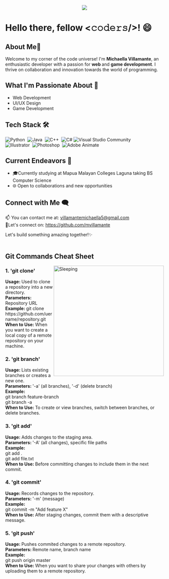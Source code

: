 <!-- Header Image -->
<p align="center">
    <img src="https://im4.ezgif.com/tmp/ezgif-4-f4cea7a63b.gif">
</p>


<h1> Hello there, fellow <𝚌𝚘𝚍𝚎𝚛𝚜/>! 😄 </h1>

## About Me🚀
Welcome to my corner of the code universe! I'm <b>Michaella Villamante</b>, an enthusiastic developer with a passion for <b>web </b>and <b>game development</b>. I thrive on collaboration and innovation towards the world of programming.

## What I'm Passionate About 🌟
<ul>
  <li>Web Development</li>
  <li>UI/UX Design</li>
  <li>Game Development</li>
</ul>

##  Tech Stack 🛠

![Python](https://img.shields.io/badge/Python-yellow?logo=python&style=flat)&nbsp;
![Java](https://img.shields.io/badge/-Java-31572c?style=flat&logo=Java&logoColor=FFA518)&nbsp;
![C++](https://img.shields.io/badge/-C++-white?style=flat&logo=C%2B%2B&logoColor=00599C)&nbsp;
![C#](https://img.shields.io/badge/C%23-blue?logo=c#-sharp&style=flat)
![Visual Studio Community](https://img.shields.io/badge/Visual%20Studio%20Community-3c096c?logo=visual-studio&style=flat)
<br>
![Illustrator](https://img.shields.io/badge/-Illustrator-333333?style=flat&logo=adobe-illustrator)&nbsp;
![Photoshop](https://img.shields.io/badge/-Photoshop-003049?style=flat&logo=adobe-photoshop)&nbsp;
![Adobe Animate](https://img.shields.io/badge/-Animate-780000?&style=flat&logo=adobe-animate)&nbsp;


## Current Endeavors 💼
- 🎓Currently studying at Mapua Malayan Colleges Laguna taking BS Computer Science
- 🌐 Open to collaborations and new opportunities


## Connect with Me 🗨️
📫 You can contact me at: villamantemichaella5@gmail.com <br>
🔗Let's connect on: https://github.com/mvillamante

Let's build something amazing together!✨ <br><br>

## Git Commands Cheat Sheet

<img alt="Sleeping" src="https://i.pinimg.com/originals/9a/76/e5/9a76e5740ca1f0e708de4e55ce651995.gif" align="right" width="350"/>

<h3>1. 'git clone'</h3>
<b>Usage: </b> Used to clone a repository into a new directory. <br>
<b>Parameters: </b> Repository URL <br>
<b> Example: </b> git clone https://github.com/uername/repository.git <br>
<b>When to Use: </b> When you want to create a local copy of a remote repository on your machine. <br>


<h3>2. 'git branch'</h3>
<b>Usage: </b> Lists existing branches or creates a new one. <br>
<b>Parameters: </b> '-a' (all branches), '-d' (delete branch) <br>
<b> Example: </b> <br> git branch feature-branch <br>
    git branch -a <br>
<b>When to Use: </b> To create or view branches, switch between branches, or delete branches. <br>

<h3>3. 'git add'</h3>
<b>Usage: </b> Adds changes to the staging area. <br>
<b>Parameters: </b> '-A' (all changes), specific file paths <br>
<b> Example: </b> <br> git add . <br> git add file.txt <br>
<b>When to Use: </b> Before committing changes to include them in the next commit. <br>

<h3>4. 'git commit'</h3>
<b>Usage: </b> Records changes to the repository. <br>
<b>Parameters: </b> '-m' (message) <br>
<b> Example: </b> <br> git commit -m "Add feature X" <br>
<b>When to Use: </b> After staging changes, commit them with a descriptive message.<br>

<h3>5. 'git push'</h3>
<b>Usage: </b> Pushes commited changes to a remote repository. <br>
<b>Parameters: </b> Remote name, branch name <br>
<b> Example: </b> <br> git push origin master <br>
<b>When to Use: </b> When you want to share your changes with others by uploading them to a remote repository. <br>